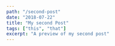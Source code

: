 ```yaml
---
path: "/second-post"
date: "2018-07-22"
title: "My second Post"
tags: ["this", "that"]
excerpt: "A preview of my second post"
---
```

